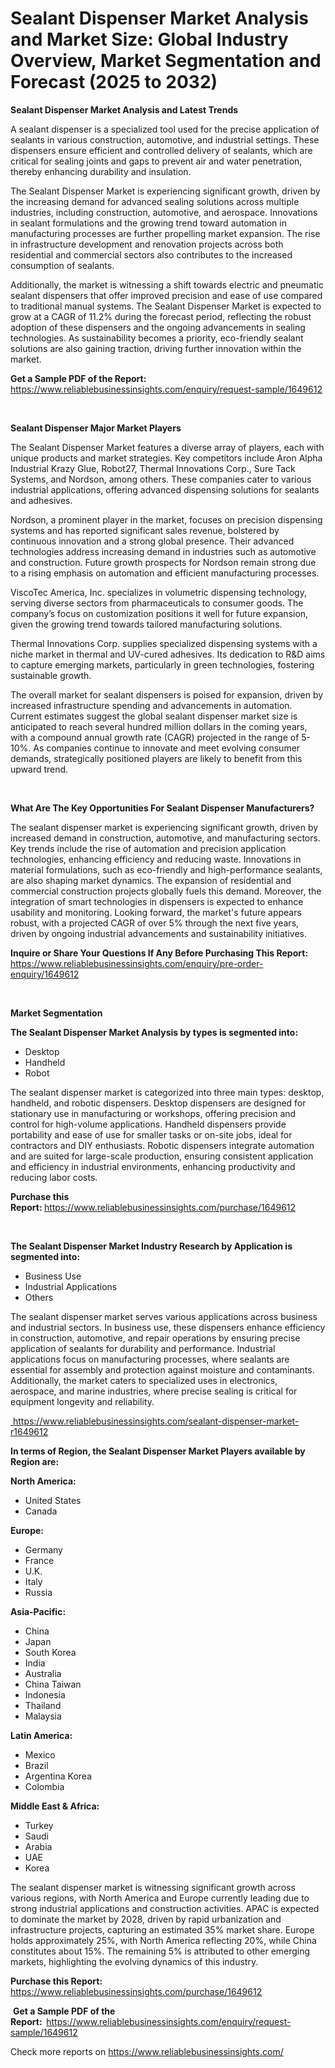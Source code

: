 <p><h1>Sealant Dispenser Market Analysis and Market Size: Global Industry Overview, Market Segmentation and Forecast (2025 to 2032)</h1></p><p><strong>Sealant Dispenser Market Analysis and Latest Trends</strong></p>
<p><p>A sealant dispenser is a specialized tool used for the precise application of sealants in various construction, automotive, and industrial settings. These dispensers ensure efficient and controlled delivery of sealants, which are critical for sealing joints and gaps to prevent air and water penetration, thereby enhancing durability and insulation.</p><p>The Sealant Dispenser Market is experiencing significant growth, driven by the increasing demand for advanced sealing solutions across multiple industries, including construction, automotive, and aerospace. Innovations in sealant formulations and the growing trend toward automation in manufacturing processes are further propelling market expansion. The rise in infrastructure development and renovation projects across both residential and commercial sectors also contributes to the increased consumption of sealants.</p><p>Additionally, the market is witnessing a shift towards electric and pneumatic sealant dispensers that offer improved precision and ease of use compared to traditional manual systems. The Sealant Dispenser Market is expected to grow at a CAGR of 11.2% during the forecast period, reflecting the robust adoption of these dispensers and the ongoing advancements in sealing technologies. As sustainability becomes a priority, eco-friendly sealant solutions are also gaining traction, driving further innovation within the market.</p></p>
<p><strong>Get a Sample PDF of the Report:&nbsp;</strong> <a href="https://www.reliablebusinessinsights.com/enquiry/request-sample/1649612?utm_campaign=2238&utm_medium=2&utm_source=Github&utm_content=ia&utm_term=09042025&utm_id=sealant-dispenser">https://www.reliablebusinessinsights.com/enquiry/request-sample/1649612</a></p>
<p>&nbsp;</p>
<p><strong>Sealant Dispenser Major Market Players</strong></p>
<p><p>The Sealant Dispenser Market features a diverse array of players, each with unique products and market strategies. Key competitors include Aron Alpha Industrial Krazy Glue, Robot27, Thermal Innovations Corp., Sure Tack Systems, and Nordson, among others. These companies cater to various industrial applications, offering advanced dispensing solutions for sealants and adhesives.</p><p>Nordson, a prominent player in the market, focuses on precision dispensing systems and has reported significant sales revenue, bolstered by continuous innovation and a strong global presence. Their advanced technologies address increasing demand in industries such as automotive and construction. Future growth prospects for Nordson remain strong due to a rising emphasis on automation and efficient manufacturing processes.</p><p>ViscoTec America, Inc. specializes in volumetric dispensing technology, serving diverse sectors from pharmaceuticals to consumer goods. The company’s focus on customization positions it well for future expansion, given the growing trend towards tailored manufacturing solutions.</p><p>Thermal Innovations Corp. supplies specialized dispensing systems with a niche market in thermal and UV-cured adhesives. Its dedication to R&D aims to capture emerging markets, particularly in green technologies, fostering sustainable growth.</p><p>The overall market for sealant dispensers is poised for expansion, driven by increased infrastructure spending and advancements in automation. Current estimates suggest the global sealant dispenser market size is anticipated to reach several hundred million dollars in the coming years, with a compound annual growth rate (CAGR) projected in the range of 5-10%. As companies continue to innovate and meet evolving consumer demands, strategically positioned players are likely to benefit from this upward trend.</p></p>
<p>&nbsp;</p>
<p><strong>What Are The Key Opportunities For Sealant Dispenser Manufacturers?</strong></p>
<p><p>The sealant dispenser market is experiencing significant growth, driven by increased demand in construction, automotive, and manufacturing sectors. Key trends include the rise of automation and precision application technologies, enhancing efficiency and reducing waste. Innovations in material formulations, such as eco-friendly and high-performance sealants, are also shaping market dynamics. The expansion of residential and commercial construction projects globally fuels this demand. Moreover, the integration of smart technologies in dispensers is expected to enhance usability and monitoring. Looking forward, the market's future appears robust, with a projected CAGR of over 5% through the next five years, driven by ongoing industrial advancements and sustainability initiatives.</p></p>
<p><strong>Inquire or Share Your Questions If Any Before Purchasing This Report:</strong> <a href="https://www.reliablebusinessinsights.com/enquiry/pre-order-enquiry/1649612?utm_campaign=2238&utm_medium=2&utm_source=Github&utm_content=ia&utm_term=09042025&utm_id=sealant-dispenser">https://www.reliablebusinessinsights.com/enquiry/pre-order-enquiry/1649612</a></p>
<p>&nbsp;</p>
<p><strong>Market Segmentation</strong></p>
<p><strong>The Sealant Dispenser Market Analysis by types is segmented into:</strong></p>
<p><ul><li>Desktop</li><li>Handheld</li><li>Robot</li></ul></p>
<p><p>The sealant dispenser market is categorized into three main types: desktop, handheld, and robotic dispensers. Desktop dispensers are designed for stationary use in manufacturing or workshops, offering precision and control for high-volume applications. Handheld dispensers provide portability and ease of use for smaller tasks or on-site jobs, ideal for contractors and DIY enthusiasts. Robotic dispensers integrate automation and are suited for large-scale production, ensuring consistent application and efficiency in industrial environments, enhancing productivity and reducing labor costs.</p></p>
<p><strong>Purchase this Report:&nbsp;</strong><a href="https://www.reliablebusinessinsights.com/purchase/1649612?utm_campaign=2238&utm_medium=2&utm_source=Github&utm_content=ia&utm_term=09042025&utm_id=sealant-dispenser">https://www.reliablebusinessinsights.com/purchase/1649612</a></p>
<p>&nbsp;</p>
<p><strong>The Sealant Dispenser Market Industry Research by Application is segmented into:</strong></p>
<p><ul><li>Business Use</li><li>Industrial Applications</li><li>Others</li></ul></p>
<p><p>The sealant dispenser market serves various applications across business and industrial sectors. In business use, these dispensers enhance efficiency in construction, automotive, and repair operations by ensuring precise application of sealants for durability and performance. Industrial applications focus on manufacturing processes, where sealants are essential for assembly and protection against moisture and contaminants. Additionally, the market caters to specialized uses in electronics, aerospace, and marine industries, where precise sealing is critical for equipment longevity and reliability.</p></p>
<p><a href="https://www.reliablebusinessinsights.com/sealant-dispenser-market-r1649612?utm_campaign=2238&utm_medium=2&utm_source=Github&utm_content=ia&utm_term=09042025&utm_id=sealant-dispenser">&nbsp;https://www.reliablebusinessinsights.com/sealant-dispenser-market-r1649612</a></p>
<p><strong>In terms of Region, the Sealant Dispenser Market Players available by Region are:</strong></p>
<p>
    <p> <strong> North America: </strong>
        <ul>
            <li>United States</li>
            <li>Canada</li>
        </ul>
        </p> 
    <p> <strong> Europe: </strong>
        <ul>
            <li>Germany</li>
            <li>France</li>
            <li>U.K.</li>
            <li>Italy</li>
            <li>Russia</li>
        </ul>
        </p> 
    <p> <strong> Asia-Pacific: </strong>
        <ul>
            <li>China</li>
            <li>Japan</li>
            <li>South Korea</li>
            <li>India</li>
            <li>Australia</li>
            <li>China Taiwan</li>
            <li>Indonesia</li>
            <li>Thailand</li>
            <li>Malaysia</li>
        </ul>
        </p> 
    <p> <strong> Latin America: </strong>
        <ul>
            <li>Mexico</li>
            <li>Brazil</li>
            <li>Argentina Korea</li>
            <li>Colombia</li>
        </ul>
        </p> 
    <p> <strong> Middle East & Africa: </strong>
        <ul>
            <li>Turkey</li>
            <li>Saudi</li>
            <li>Arabia</li>
            <li>UAE</li>
            <li>Korea</li>
        </ul>
    </p>
    </p>
<p><p>The sealant dispenser market is witnessing significant growth across various regions, with North America and Europe currently leading due to strong industrial applications and construction activities. APAC is expected to dominate the market by 2028, driven by rapid urbanization and infrastructure projects, capturing an estimated 35% market share. Europe holds approximately 25%, with North America reflecting 20%, while China constitutes about 15%. The remaining 5% is attributed to other emerging markets, highlighting the evolving dynamics of this industry.</p></p>
<p><strong>Purchase this Report: </strong><a href="https://www.reliablebusinessinsights.com/purchase/1649612?utm_campaign=2238&utm_medium=2&utm_source=Github&utm_content=ia&utm_term=09042025&utm_id=sealant-dispenser">https://www.reliablebusinessinsights.com/purchase/1649612</a></p>
<p>&nbsp;<strong>Get a Sample PDF of the Report:&nbsp;&nbsp;</strong><a href="https://www.reliablebusinessinsights.com/enquiry/request-sample/1649612?utm_campaign=2238&utm_medium=2&utm_source=Github&utm_content=ia&utm_term=09042025&utm_id=sealant-dispenser">https://www.reliablebusinessinsights.com/enquiry/request-sample/1649612</a></p>
<p><strong></strong></p>
<p>Check more reports on <a href="https://www.reliablebusinessinsights.com/?utm_campaign=2238&utm_medium=2&utm_source=Github&utm_content=ia&utm_term=09042025&utm_id=sealant-dispenser">https://www.reliablebusinessinsights.com/</a></p>